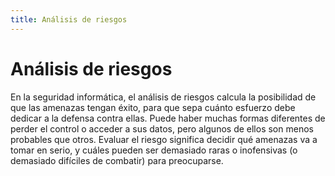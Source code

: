 ```yaml
---
title: Análisis de riesgos
---
```

# Análisis de riesgos 

En la seguridad informática, el análisis de riesgos calcula la posibilidad de que las amenazas tengan éxito, para que sepa cuánto esfuerzo debe dedicar a la defensa contra ellas. Puede haber muchas formas diferentes de perder el control o acceder a sus datos, pero algunos de ellos son menos probables que otros. Evaluar el riesgo significa decidir qué amenazas va a tomar en serio, y cuáles pueden ser demasiado raras o inofensivas (o demasiado difíciles de combatir) para preocuparse.